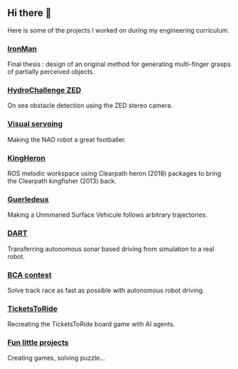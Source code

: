 ## Hi there 👋

Here is some of the projects I worked on during my engineering curriculum.

### [IronMan](https://github.com/victor-bellot/ironman.git)

Final thesis : design of an original method for generating multi-finger grasps of partially perceived objects.

### [HydroChallenge ZED](https://github.com/victor-bellot/hydro-challenge-zed.git)

On sea obstacle detection using the ZED stereo camera.

### [Visual servoing](https://github.com/victor-bellot/visual-servoing.git)

Making the NAO robot a great footballer.

### [KingHeron](https://github.com/victor-bellot/kingheron_ws.git)

ROS melodic workspace using Clearpath heron (2018) packages to bring the Clearpath kingfisher (2013) back.

### [Guerledeux](https://github.com/victor-bellot/dd-boat-guerledeux.git)

Making a Unmmaned Surface Vehicule follows arbitrary trajectories.

### [DART](https://github.com/victor-bellot/dart-sim2real.git)

Transferring autonomous sonar based driving from simulation to a real robot.

### [BCA contest](https://github.com/victor-bellot/bca-contest.git)

Solve track race as fast as possible with autonomous robot driving.

### [TicketsToRide](https://github.com/victor-bellot/TicketsToRideProject.git)

Recreating the TicketsToRide board game with AI agents.

### [Fun little projects](https://github.com/victor-bellot/fun-little-projects.git)

Creating games, solving puzzle...
